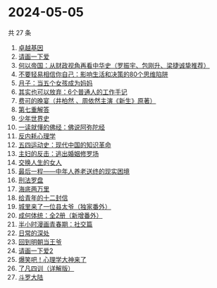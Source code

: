 # 2024-05-05

共 27 条

<!-- BEGIN WEREAD -->
<!-- 最后更新时间 2024-05-05 08:02:27 +0800 -->
1. [卓越基因](https://weread.qq.com/web/bookDetail/45332740813ab8c2cg017d32)
1. [请画一下爱](https://weread.qq.com/web/bookDetail/6e8327f0813ab6b1bg014d38)
1. [何以帝国：从财政视角再看中华史（罗振宇、包刚升、梁捷诚挚推荐）](https://weread.qq.com/web/bookDetail/51f32de0813ab8c35g01089a)
1. [不要轻易相信你自己：影响生活和决策的80个思维陷阱](https://weread.qq.com/web/bookDetail/6b532940813ab8cc8g015d3c)
1. [月子：当五个女孩成为妈妈](https://weread.qq.com/web/bookDetail/8ac32350813ab8cf1g0129bd)
1. [其实也可以放弃：6个普通人的工作手记](https://weread.qq.com/web/bookDetail/bf232460813ab8ce3g018bae)
1. [费可的晚宴（井柏然 、周依然主演《新生》原著）](https://weread.qq.com/web/bookDetail/60c325d0813ab74e9g015b91)
1. [第七重解答](https://weread.qq.com/web/bookDetail/6e732530813ab8cf4g014219)
1. [少年世界史](https://weread.qq.com/web/bookDetail/ea6323f0813ab85d9g011ec4)
1. [一读就懂的佛经：佛说阿弥陀经](https://weread.qq.com/web/bookDetail/ab832510813ab8b1dg014fbe)
1. [反内耗心理学](https://weread.qq.com/web/bookDetail/ced32730813ab8b3cg017549)
1. [五四运动史：现代中国的知识革命](https://weread.qq.com/web/bookDetail/c0c32de0719875b1c0c3029)
1. [主妇的反击：逃出婚姻修罗场](https://weread.qq.com/web/bookDetail/26e32da0813ab8c3dg01164d)
1. [交换人生的女人](https://weread.qq.com/web/bookDetail/443328c0813ab8be2g0150e8)
1. [最后一程——中年人养老送终的现实困境](https://weread.qq.com/web/bookDetail/aa0326e0813ab8bc8g016d55)
1. [刑法罗盘](https://weread.qq.com/web/bookDetail/7e732cb0813ab6e29g018f8a)
1. [海底两万里](https://weread.qq.com/web/bookDetail/aad321e07268789aaade032)
1. [给青年的十二封信](https://weread.qq.com/web/bookDetail/02432ad071f01ba102469b9)
1. [城里来了一位县太爷（独家番外）](https://weread.qq.com/web/bookDetail/80332370813ab8c1dg011b1e)
1. [成何体统：全2册（新增番外）](https://weread.qq.com/web/bookDetail/e19325a0813ab6fefg010a1c)
1. [半小时漫画青春期：社交篇](https://weread.qq.com/web/bookDetail/43532df0813ab8bdcg012734)
1. [日常的深处](https://weread.qq.com/web/bookDetail/60d32150813ab872eg0185d3)
1. [回到明朝当王爷](https://weread.qq.com/web/bookDetail/ff532e4057b8a6ff51d87a2)
1. [请画一下爱2](https://weread.qq.com/web/bookDetail/64332740813ab8c3dg013f89)
1. [爆笑吧！心理学大神来了](https://weread.qq.com/web/bookDetail/133327c071e745231336a6f)
1. [了凡四训（详解版）](https://weread.qq.com/web/bookDetail/e3532ed0718f96e3e355fdc)
1. [斗罗大陆](https://weread.qq.com/web/bookDetail/3f832f105724353f8a62cda)
<!-- END WEREAD -->